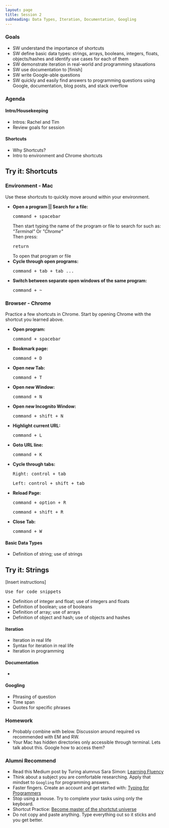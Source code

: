 ```yaml
---
layout: page
title: Session 2
subheading: Data Types, Iteration, Documentation, Googling
---
```


### Goals
* SW understand the importance of shortcuts
* SW define basic data types: strings, arrays, booleans, integers, floats, objects/hashes and identify use cases for each of them
* SW demonstrate iteration in real-world and programming sitauations
* SW use documentation to [finish]
* SW write Google-able questions 
* SW quickly and easily find answers to programming questions using Google, documentation, blog posts, and stack overflow


### Agenda

#### Intro/Housekeeping 

* Intros: Rachel and Tim
* Review goals for session

#### Shortcuts

* Why Shortcuts? 
* Intro to environment and Chrome shortcuts

<div class="try-it">
  <h2>Try it: Shortcuts</h2>
  <h3>Environment - Mac </h3>
  <p>Use these shortcuts to quickly move around within your environment.</p>
  <ul>
    <li>
      <strong>Open a program || Search for a file:</strong>
      <pre>command + spacebar</pre>
      Then start typing the name of the program or file to search for such as:<br>
      <i>"Terminal"</i> Or <i>"Chrome"</i><br>
      Then press:<br>
      <pre>return</pre>
      To open that program or file
    </li>
    <li>
      <strong>Cycle through open programs:</strong>
      <pre>command + tab + tab ...</pre>
    </li>
    <li>
      <strong>Switch between separate open windows of the same program:</strong>
      <pre>command + ~</pre>
    </li>
  </ul>
  <h3>Browser - Chrome</h3>
  <p>Practice a few shortcuts in Chrome. Start by opening Chrome with the shortcut you learned above.</p>
  <ul>
    <li>
      <strong>Open program:</strong>
      <pre>command + spacebar</pre>
    </li>
    <li>
      <strong>Bookmark page:</strong>
      <pre>command + D</pre>
    </li>
    <li>
      <strong>Open new Tab:</strong>
      <pre>command + T</pre>
    </li>
    <li>
      <strong>Open new Window:</strong>
      <pre>command + N</pre>
    </li>
    <li>
      <strong>Open new Incognito Window:</strong>
      <pre>command + shift + N</pre>
    </li>
    <li>
      <strong>Highlight current URL:</strong>
      <pre>command + L</pre>
    </li>
    <li>
      <strong>Goto URL line:</strong>
      <pre>command + K</pre>
    </li>
    <li>
      <strong>Cycle through tabs:</strong>
      <pre>Right: control + tab</pre>
      <pre>Left: control + shift + tab</pre>
    </li>
    <li>
      <strong>Reload Page:</strong>
      <pre>command + option + R</pre>
      <pre>command + shift + R</pre>
    </li>
    <li>
      <strong>Close Tab:</strong>
      <pre>command + W</pre>
    </li>    
  </ul>
</div>

#### Basic Data Types 

* Definition of string; use of strings

<div class="try-it">
<h2>Try it: Strings</h2>

<p>[Insert instructions]</p>

<pre>Use for code snippets</pre>
</div>

* Definition of integer and float; use of integers and floats
* Definition of boolean; use of booleans
* Definition of array; use of arrays
* Definition of object and hash; use of objects and hashes

#### Iteration

* Iteration in real life
* Syntax for iteration in real life
* Iteration in programming


#### Documentation

* 


#### Googling

* Phrasing of question
* Time span
* Quotes for specific phrases


### Homework
* Probably combine with below. Discussion around required vs recommended with EM and RW.
* Your Mac has hidden directories only accessible through terminal. Lets talk about this. Google how to access them?

### Alumni Recommend
* Read this Medium post by Turing alumnus Sara Simon: <a href="https://medium.com/@sarambsimon/learning-fluency-672988a7ae52">Learning Fluency</a>
* Think about a subject you are comfortable researching. Apply that mindset to `Googling` for programming answers.
* Faster fingers. Create an account and get started with: <a href="https://typing.io/">Typing for Programmers</a>
* Stop using a mouse. Try to complete your tasks using only the keyboard.
* Shortcut Practice: <a href="https://www.shortcutfoo.com/">Become master of the shortctut universe</a>
* Do not copy and paste anything. Type everything out so it sticks and you get better.
